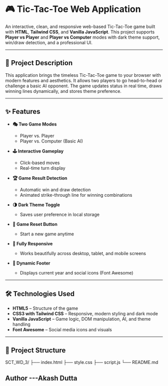 # 🎮  Tic-Tac-Toe Web Application

An interactive, clean, and responsive web-based Tic-Tac-Toe game built with **HTML**, **Tailwind CSS**, and **Vanilla JavaScript**. This project supports **Player vs Player** and **Player vs Computer** modes with dark theme support, win/draw detection, and a professional UI.

---

## 🚀 Project Description

This application brings the timeless Tic-Tac-Toe game to your browser with modern features and aesthetics. It allows two players to go head-to-head or challenge a basic AI opponent. The game updates status in real time, draws winning lines dynamically, and stores theme preference.

---

## ✨ Features

- **🎭 Two Game Modes**
  - Player vs. Player
  - Player vs. Computer (Basic AI)

- **🕹️ Interactive Gameplay**
  - Click-based moves
  - Real-time turn display

- **🏆 Game Result Detection**
  - Automatic win and draw detection
  - Animated strike-through line for winning combinations

- **🌗 Dark Theme Toggle**
  - Saves user preference in local storage

- **🔄 Game Reset Button**
  - Start a new game anytime

- **📱 Fully Responsive**
  - Works beautifully across desktop, tablet, and mobile screens

- **📅 Dynamic Footer**
  - Displays current year and social icons (Font Awesome)

---

## 🛠️ Technologies Used

- **HTML5** – Structure of the game
- **CSS3 with Tailwind CSS** – Responsive, modern styling and dark mode
- **Vanilla JavaScript** – Game logic, DOM manipulation, AI, and theme handling
- **Font Awesome** – Social media icons and visuals

---

## 📂 Project Structure

SCT_WD_3/
├── index.html
├── style.css
├── script.js
└── README.md


## Author ---Akash Dutta

